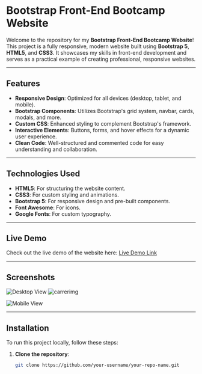 # Bootstrap Front-End Bootcamp Website

Welcome to the repository for my **Bootstrap Front-End Bootcamp Website**! This project is a fully responsive, modern website built using **Bootstrap 5**, **HTML5**, and **CSS3**. It showcases my skills in front-end development and serves as a practical example of creating professional, responsive websites.

---

## Features

- **Responsive Design**: Optimized for all devices (desktop, tablet, and mobile).
- **Bootstrap Components**: Utilizes Bootstrap's grid system, navbar, cards, modals, and more.
- **Custom CSS**: Enhanced styling to complement Bootstrap's framework.
- **Interactive Elements**: Buttons, forms, and hover effects for a dynamic user experience.
- **Clean Code**: Well-structured and commented code for easy understanding and collaboration.

---

## Technologies Used

- **HTML5**: For structuring the website content.
- **CSS3**: For custom styling and animations.
- **Bootstrap 5**: For responsive design and pre-built components.
- **Font Awesome**: For icons.
- **Google Fonts**: For custom typography.

---

## Live Demo

Check out the live demo of the website here: [Live Demo Link](#)

---

## Screenshots

![Desktop View](/screenshots/desktop.png) ![carrerimg](https://github.com/user-attachments/assets/5e57ec13-09da-4972-bcef-e32f0441dddd)

![Mobile View](/screenshots/mobile.png) 

---

## Installation

To run this project locally, follow these steps:

1. **Clone the repository**:
   ```bash
   git clone https://github.com/your-username/your-repo-name.git
